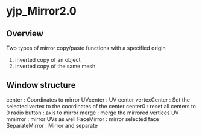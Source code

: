 # yjp_Mirror2.0

## Overview

Two types of mirror copy/paste functions with a specified origin

1. inverted copy of an object
2. inverted copy of the same mesh

## Window structure

center : Coordinates to mirror
UVcenter : UV center
vertexCenter : Set the selected vertex to the coordinates of the center
center0 : reset all centers to 0
radio button : axis to mirror
merge : merge the mirrored vertices
UV mmirror : mirror UVs as well
FaceMirror : mirror selected face
SeparateMirror : Mirror and separate
